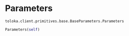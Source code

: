 # Parameters
`toloka.client.primitives.base.BaseParameters.Parameters`

```python
Parameters(self)
```


